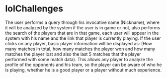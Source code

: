 # lolChallenges
 The user performs a query through his invocative name (Nickname), where it will be analyzed by the system if the user is in game or not, also performs the search of the players that are in that game, each user will appear in the system with his name and the link that player is currently playing. If the user clicks on any player, basic player information will be displayed as: (How many matches in total, how many matches the player won and how many matches the player lost and also the last 5 matches that the player performed with some match data). This allows any player to analyze the profile of the opponents and his team, so the player can be aware of who he is playing, whether he is a good player or a player without much experience.

